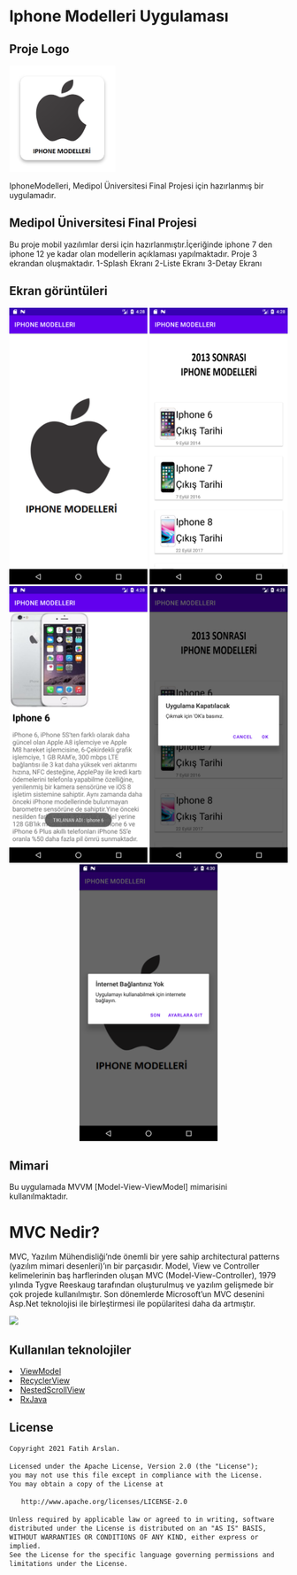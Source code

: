 # Iphone Modelleri Uygulaması

## Proje Logo

![appicon](https://github.com/fatiharslanfth/IphoneModelleri/blob/master/Screens/AppIcon.png)

IphoneModelleri, Medipol Üniversitesi Final Projesi için hazırlanmış bir uygulamadır.

## Medipol Üniversitesi Final Projesi
Bu proje mobil yazılımlar dersi için hazırlanmıştır.İçeriğinde iphone 7 den iphone 12 ye kadar olan modellerin açıklaması yapılmaktadır.
Proje 3 ekrandan oluşmaktadır.
1-Splash Ekranı
2-Liste Ekranı
3-Detay Ekranı


## Ekran görüntüleri
<p align="center">
<img src="https://raw.githubusercontent.com/fatiharslanfth/IphoneModelleri/master/Screens/E1.png" height="500"/>
<img src="https://raw.githubusercontent.com/fatiharslanfth/IphoneModelleri/master/Screens/E2.png" height="500"/>
<img src="https://raw.githubusercontent.com/fatiharslanfth/IphoneModelleri/master/Screens/E3.png" height="500"/>
<img src="https://raw.githubusercontent.com/fatiharslanfth/IphoneModelleri/master/Screens/Cikis_Sorgusu.png" height="500"/>
<img src="https://raw.githubusercontent.com/fatiharslanfth/IphoneModelleri/master/Screens/Internet_Sorgusu.png" height="500"/>
</p>

## Mimari
Bu uygulamada MVVM [Model-View-ViewModel] mimarisini kullanılmaktadır.

# MVC Nedir?
MVC, Yazılım Mühendisliği’nde önemli bir yere sahip architectural patterns (yazılım mimari desenleri)’ın bir parçasıdır. Model, View ve Controller kelimelerinin baş harflerinden oluşan MVC (Model-View-Controller), 1979 yılında Tygve Reeskaug tarafından oluşturulmuş ve yazılım gelişmede bir çok projede kullanılmıştır. Son dönemlerde Microsoft’un MVC desenini Asp.Net teknolojisi ile birleştirmesi ile popülaritesi daha da artmıştır.

<img src="https://encrypted-tbn0.gstatic.com/images?q=tbn:ANd9GcTwyLja1FqR4j1893MBIuB6Nd7AcaUz8rJDDA&usqp=CAU"/>

## Kullanılan teknolojiler

<li><a href="https://developer.android.com/topic/libraries/architecture/viewmodel ">ViewModel</a></li>
<li><a href="https://developer.android.com/topic/libraries/architecture/viewmodel ">RecyclerView</a></li>
<li><a href="https://developer.android.com/topic/libraries/architecture/viewmodel ">NestedScrollView</a></li>
<li><a href="https://developer.android.com/topic/libraries/architecture/viewmodel ">RxJava</a></li>
 
License
--------


    Copyright 2021 Fatih Arslan.

    Licensed under the Apache License, Version 2.0 (the "License");
    you may not use this file except in compliance with the License.
    You may obtain a copy of the License at

       http://www.apache.org/licenses/LICENSE-2.0

    Unless required by applicable law or agreed to in writing, software
    distributed under the License is distributed on an "AS IS" BASIS,
    WITHOUT WARRANTIES OR CONDITIONS OF ANY KIND, either express or implied.
    See the License for the specific language governing permissions and
    limitations under the License.
